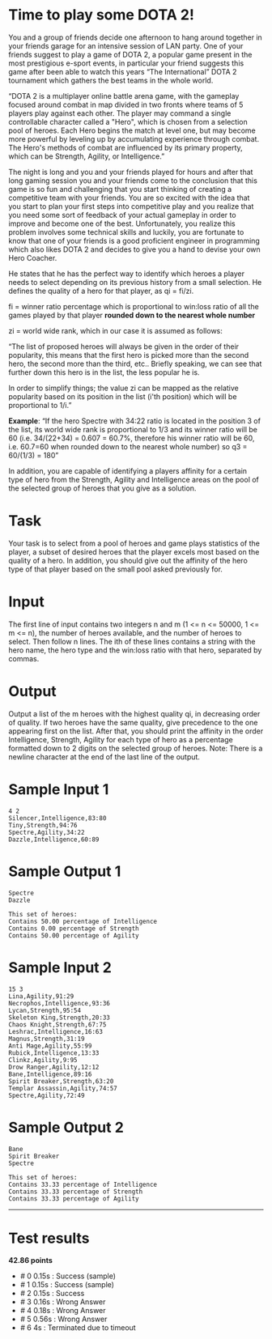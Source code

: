 Time to play some DOTA 2!
=========================

You and a group of friends decide one afternoon to hang around together in your friends garage for an intensive session of LAN party. One of your friends suggest to play a game of DOTA 2, a popular game present in the most prestigious e-sport events, in particular your friend suggests this game after been able to watch this years “The International” DOTA 2 tournament which gathers the best teams in the whole world. 

“DOTA 2 is a multiplayer online battle arena game, with the gameplay focused around combat in map divided in two fronts where teams of 5 players play against each other. The player may command a single controllable character called a "Hero", which is chosen from a selection pool of heroes. Each Hero begins the match at level one, but may become more powerful by leveling up by accumulating experience through combat. The Hero's methods of combat are influenced by its primary property, which can be Strength, Agility, or Intelligence.” 

The night is long and you and your friends played for hours and after that long gaming session you and your friends come to the conclusion that this game is so fun and challenging that you start thinking of creating a competitive team with your friends. You are so excited with the idea that you start to plan your first steps into competitive play and you realize that you need some sort of feedback of your actual gameplay in order to improve and become one of the best. Unfortunately, you realize this problem involves some technical skills and luckily, you are fortunate to know that one of your friends is a good proficient engineer in programming which also likes DOTA 2 and decides to give you a hand to devise your own Hero Coacher. 

He states that he has the perfect way to identify which heroes a player needs to select depending on its previous history from a small selection. He defines the quality of a hero for that player, as qi = fi/zi. 

fi = winner ratio percentage which is proportional to win:loss ratio of all the games played by that player **rounded down to the nearest whole number** 

zi = world wide rank, which in our case it is assumed as follows: 

“The list of proposed heroes will always be given in the order of their popularity, this means that the first hero is picked more than the second hero, the second more than the third, etc.. Briefly speaking, we can see that further down this hero is in the list, the less popular he is. 

In order to simplify things; the value zi can be mapped as the relative popularity based on its position in the list (i'th position) which will be proportional to 1/i.” 

**Example**: “If the hero Spectre with 34:22 ratio is located in the position 3 of the list, its world wide rank is proportional to 1/3 and its winner ratio will be 60 (i.e. 34/(22+34) = 0.607 = 60.7%, therefore his winner ratio will be 60, i.e. 60.7=60 when rounded down to the nearest whole number) so q3 = 60/(1/3) = 180” 

In addition, you are capable of identifying a players affinity for a certain type of hero from the Strength, Agility and Intelligence areas on the pool of the selected group of heroes that you give as a solution.


Task
====

Your task is to select from a pool of heroes and game plays statistics of the player, a subset of desired heroes that the player excels most based on the quality of a hero. In addition, you should give out the affinity of the hero type of that player based on the small pool asked previously for.

Input
=====

The first line of input contains two integers n and m (1 <= n <= 50000, 1 <= m <= n), the number of heroes available, and the number of heroes to select. Then follow n lines. The ith of these lines contains a string with the hero name, the hero type and the win:loss ratio with that hero, separated by commas.

Output
======

Output a list of the m heroes with the highest quality qi, in decreasing order of quality. If two heroes have the same quality, give precedence to the one appearing first on the list. 
After that, you should print the affinity in the order Intelligence, Strength, Agility for each type of hero as a percentage formatted down to 2 digits on the selected group of heroes. 
Note: There is a newline character at the end of the last line of the output.

Sample Input 1
==============

    4 2 
    Silencer,Intelligence,83:80 
    Tiny,Strength,94:76 
    Spectre,Agility,34:22 
    Dazzle,Intelligence,60:89

Sample Output 1
===============

    Spectre 
    Dazzle
    
    This set of heroes: 
    Contains 50.00 percentage of Intelligence 
    Contains 0.00 percentage of Strength 
    Contains 50.00 percentage of Agility

Sample Input 2
==============

    15 3 
    Lina,Agility,91:29 
    Necrophos,Intelligence,93:36 
    Lycan,Strength,95:54 
    Skeleton King,Strength,20:33 
    Chaos Knight,Strength,67:75 
    Leshrac,Intelligence,16:63 
    Magnus,Strength,31:19 
    Anti Mage,Agility,55:99 
    Rubick,Intelligence,13:33 
    Clinkz,Agility,9:95 
    Drow Ranger,Agility,12:12 
    Bane,Intelligence,89:16 
    Spirit Breaker,Strength,63:20 
    Templar Assassin,Agility,74:57 
    Spectre,Agility,72:49

Sample Output 2
===============

    Bane 
    Spirit Breaker 
    Spectre
    
    This set of heroes: 
    Contains 33.33 percentage of Intelligence 
    Contains 33.33 percentage of Strength 
    Contains 33.33 percentage of Agility

***

Test results
============

**42.86 points**

- \# 0  0.15s : Success  (sample)
- \# 1  0.15s : Success  (sample)
- \# 2  0.15s : Success 
- \# 3  0.16s : Wrong Answer 
- \# 4  0.18s : Wrong Answer 
- \# 5  0.56s : Wrong Answer 
- \# 6  4s : Terminated due to timeout 